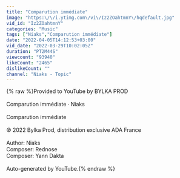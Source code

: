 ```yaml
---
title: "Comparution immédiate"
image: "https:\/\/i.ytimg.com\/vi\/Iz2ZOahtmnY\/hqdefault.jpg"
vid_id: "Iz2ZOahtmnY"
categories: "Music"
tags: ["Niaks","Comparution immédiate"]
date: "2022-04-05T14:12:53+03:00"
vid_date: "2022-03-29T10:02:05Z"
duration: "PT2M44S"
viewcount: "93940"
likeCount: "2465"
dislikeCount: ""
channel: "Niaks - Topic"
---
```

{% raw %}Provided to YouTube by BYLKA PROD<br /><br />Comparution immédiate · Niaks<br /><br />Comparution immédiate<br /><br />℗ 2022 Bylka Prod, distribution exclusive ADA France<br /><br />Author: Niaks<br />Composer: Rednose<br />Composer: Yann Dakta<br /><br />Auto-generated by YouTube.{% endraw %}
